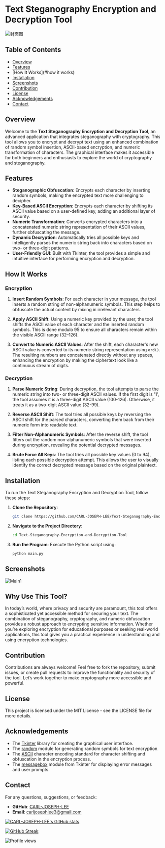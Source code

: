 
# Text Steganography Encryption and Decryption Tool

![封面图](images/main.png)

## Table of Contents

-   [Overview](#overview)
-   [Features](#features)
-   [How It Works](#how it works)
-   [Installation](#installation)
-   [Screenshots](#screenshots)
-   [Contribution](#contribution)
-   [License](#license)
-   [Acknowledgements](#acknowledgements)
-   [Contact](#contact)

## Overview

Welcome to the **Text Steganography Encryption and Decryption Tool**, an advanced application that integrates steganography with cryptography. This tool allows you to encrypt and decrypt text using an enhanced combination of random symbol insertion, ASCII-based encryption, and numeric transformation of characters. The graphical interface makes it accessible for both beginners and enthusiasts to explore the world of cryptography and steganography.

## Features

- **Steganographic Obfuscation**: Encrypts each character by inserting random symbols, making the encrypted text more challenging to decipher.
- **Key-Based ASCII Encryption**: Encrypts each character by shifting its ASCII value based on a user-defined key, adding an additional layer of security.
- **Numeric Transformation**: Converts encrypted characters into a concatenated numeric string representation of their ASCII values, further obfuscating the message.
- **Dynamic Decryption**: Automatically tries all possible keys and intelligently parses the numeric string back into characters based on two- or three-digit patterns.
- **User-Friendly GUI**: Built with Tkinter, the tool provides a simple and intuitive interface for performing encryption and decryption.

## How It Works

### Encryption

1. **Insert Random Symbols**: For each character in your message, the tool inserts a random string of non-alphanumeric symbols. This step helps to obfuscate the actual content by mixing in irrelevant characters.
  
2. **Apply ASCII Shift**: Using a numeric key provided by the user, the tool shifts the ASCII value of each character and the inserted random symbols. This is done modulo 95 to ensure all characters remain within the visible ASCII range (32–126).

3. **Convert to Numeric ASCII Values**: After the shift, each character's new ASCII value is converted to its numeric string representation using `ord()`. The resulting numbers are concatenated directly without any spaces, enhancing the encryption by making the ciphertext look like a continuous stream of digits.

### Decryption

1. **Parse Numeric String**: During decryption, the tool attempts to parse the numeric string into two- or three-digit ASCII values. If the first digit is '1', the tool assumes it is a three-digit ASCII value (100-126). Otherwise, it treats it as a two-digit ASCII value (32-99).

2. **Reverse ASCII Shift**: The tool tries all possible keys by reversing the ASCII shift for the parsed characters, converting them back from their numeric form into readable text.

3. **Filter Non-Alphanumeric Symbols**: After the reverse shift, the tool filters out the random non-alphanumeric symbols that were inserted during encryption, revealing the potential decrypted messages.

4. **Brute Force All Keys**: The tool tries all possible key values (0 to 94), listing each possible decryption attempt. This allows the user to visually identify the correct decrypted message based on the original plaintext.

## Installation

To run the Text Steganography Encryption and Decryption Tool, follow these steps:

1. **Clone the Repository**:

    ```bash
    git clone https://github.com/CARL-JOSEPH-LEE/Text-Steganography-Encryption-and-Decryption-Tool.git
    ```

2. **Navigate to the Project Directory**:

    ```bash
    cd Text-Steganography-Encryption-and-Decryption-Tool
    ```

3. **Run the Program**: Execute the Python script using:

    ```bash
    python main.py
    ```

## Screenshots
![Main1](images/main1.png)

## Why Use This Tool?

In today’s world, where privacy and security are paramount, this tool offers a sophisticated yet accessible method for securing your text. The combination of steganography, cryptography, and numeric obfuscation provides a robust approach to encrypting sensitive information. Whether you’re exploring encryption for educational purposes or seeking real-world applications, this tool gives you a practical experience in understanding and using encryption technologies.

## Contribution

Contributions are always welcome! Feel free to fork the repository, submit issues, or create pull requests to improve the functionality and security of the tool. Let’s work together to make cryptography more accessible and powerful.

## License

This project is licensed under the MIT License - see the LICENSE file for more details.

## Acknowledgements

-   The [Tkinter](https://docs.python.org/3/library/tkinter.html) library for creating the graphical user interface.
-   The [random](https://docs.python.org/3/library/random.html) module for generating random symbols for text encryption.
-   The [ASCII](https://en.wikipedia.org/wiki/ASCII) character encoding standard for character shifting and obfuscation in the encryption process.
-   The [messagebox](https://docs.python.org/3/library/tkinter.messagebox.html) module from Tkinter for displaying error messages and user prompts.

## Contact

For any questions, suggestions, or feedback:

- **GitHub**: [CARL-JOSEPH-LEE](https://github.com/CARL-JOSEPH-LEE)
- **Email**: carljosephlee3@gmail.com

[![CARL-JOSEPH-LEE's GitHub stats](https://github-readme-stats.vercel.app/api?username=CARL-JOSEPH-LEE&show_icons=true&theme=radical)](https://github.com/anuraghazra/github-readme-stats)

[![GitHub Streak](https://github-readme-streak-stats.herokuapp.com/?user=CARL-JOSEPH-LEE&theme=dark)](https://git.io/streak-stats)

![Profile views](https://komarev.com/ghpvc/?username=CARL-JOSEPH-LEE&color=blue)
